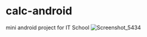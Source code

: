 # calc-android
mini android project for IT School
![Screenshot_5434](https://user-images.githubusercontent.com/28097467/211028145-75144ab7-708a-4e17-8dbb-0cdeace7718d.png)
